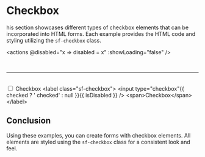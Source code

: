 
# Checkbox

his section showcases different types of checkbox elements that can be incorporated into HTML forms. Each example provides the HTML code and styling utilizing the `sf-checkbox` class.

<actions @disabled="x => disabled = x" :showLoading="false" />

<br />

---
<br />

<label class="sf-checkbox">
  <input v-model="checked" type="checkbox" :disabled="disabled" /> <span>Checkbox</span>
</label>

<highlight lang="html">
&lt;label class="sf-checkbox"&gt;
  &lt;input type="checkbox"{{ checked ? ' checked' : null }}{{ isDisabled }} /&gt; &lt;span&gt;Checkbox&lt;/span&gt;
&lt;/label&gt;
</highlight>

## Conclusion

Using these examples, you can create forms with checkbox elements. All elements are styled using the `sf-checkbox` class for a consistent look and feel.

<script setup>
import { ref, computed } from 'vue';

import 'style-forge.form/src/var.css';
import 'style-forge.form/src/base.css';
import 'style-forge.form/src/global.css';
import 'style-forge.form/src/pseudo-classes.css';

import 'style-forge.form/src/loading.css';
import 'style-forge.form/src/checkbox-radio.css';

const checked = ref(true);
const disabled = ref(false);
const isDisabled = computed(() => disabled.value ? ' disabled' : null);
</script>
